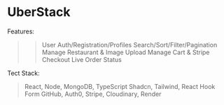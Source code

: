 # UberStack

Features:
> >User Auth/Registration/Profiles
> >Search/Sort/Filter/Pagination
> Manage Restaurant & Image Upload
> Manage Cart & Stripe Checkout
> Live Order Status

Tect Stack:
> React, Node, MongoDB, TypeScript
> Shadcn, Tailwind, React Hook Form
> GitHub, Auth0, Stripe, Cloudinary, Render

